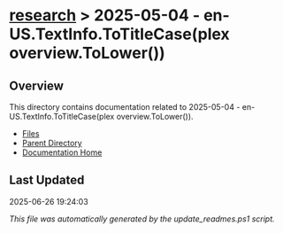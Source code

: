 # [research](../) > 2025-05-04 - en-US.TextInfo.ToTitleCase(plex overview.ToLower())

## Overview
This directory contains documentation related to 2025-05-04 - en-US.TextInfo.ToTitleCase(plex overview.ToLower()).

- [Files](#files)
- [Parent Directory](../)
- [Documentation Home](../../)

## Last Updated

2025-06-26 19:24:03

*This file was automatically generated by the update_readmes.ps1 script.*
